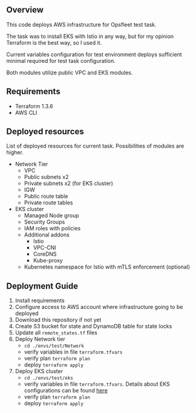 ## Overview
This code deploys AWS infrastructure for Opsfleet test task. 

The task was to install EKS with Istio in any way, but for my opinion Terraform is the best way, so I used it.

Current variables configuration for test environment deploys sufficient minimal required for test task configuration. 

Both modules utilize public VPC and EKS modules.

## Requirements
- Terraform 1.3.6
- AWS CLI

## Deployed resources
List of deployed resources for current task. Possibilities of modules are higher.
- Network Tier
  - VPC
  - Public subnets x2
  - Private subnets x2 (for EKS cluster)
  - IGW
  - Public route table
  - Private route tables
- EKS cluster
  - Managed Node group
  - Security Groups
  - IAM roles with policies
  - Additional addons
    - Istio 
    - VPC-CNI 
    - CoreDNS
    - Kube-proxy
  - Kubernetes namespace for Istio with mTLS enforcement (optional)

## Deployment Guide
1. Install requirements
2. Configure access to AWS account where infrastructure going to be deployed
3. Download this repository if not yet
4. Create S3 bucket for state and DynamoDB table for state locks
5. Update all `remote_states.tf` files
6. Deploy Network tier
   - `cd ./envs/test/Network`
   - verify variables in file `terraform.tfvars`
   - verify plan `terraform plan`
   - deploy `terraform apply`
7. Deploy EKS cluster
   - `cd ./envs/test/eks`
   - verify variables in file `terraform.tfvars`. Details about EKS configurations can be found [here](modules/eks/README.md) 
   - verify plan `terraform plan`
   - deploy `terraform apply`

